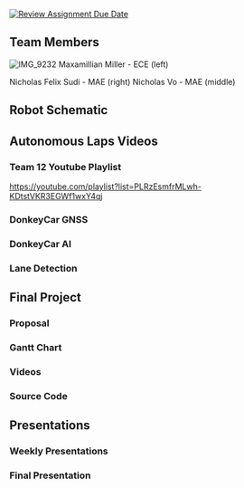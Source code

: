 [![Review Assignment Due Date](https://classroom.github.com/assets/deadline-readme-button-24ddc0f5d75046c5622901739e7c5dd533143b0c8e959d652212380cedb1ea36.svg)](https://classroom.github.com/a/M2_fO6fJ)

## Team Members

![IMG_9232](https://github.com/UCSD-ECEMAE-148/spring-2023-final-project-team-12/assets/130114883/d92e02f2-502b-45cb-a707-6ad5d4f0bbb0)
Maxamillian Miller - ECE (left)

Nicholas Felix Sudi - MAE (right)
Nicholas Vo - MAE (middle)


## Robot Schematic 


## Autonomous Laps Videos

### Team 12 Youtube Playlist
https://youtube.com/playlist?list=PLRzEsmfrMLwh-KDtstVKR3EGWf1wxY4qj
### DonkeyCar GNSS

### DonkeyCar AI

### Lane Detection

## Final Project

### Proposal

### Gantt Chart 

### Videos

### Source Code 

## Presentations

### Weekly Presentations 

### Final Presentation
